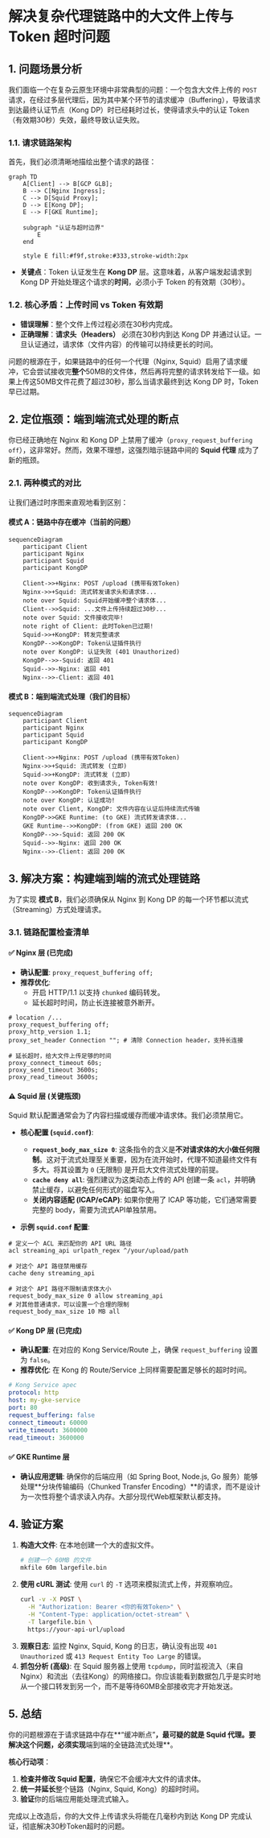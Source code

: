 # 解决复杂代理链路中的大文件上传与 Token 超时问题

## 1. 问题场景分析

我们面临一个在复杂云原生环境中非常典型的问题：一个包含大文件上传的 `POST` 请求，在经过多层代理后，因为其中某个环节的请求缓冲（Buffering），导致请求到达最终认证节点（Kong DP）时已经耗时过长，使得请求头中的认证 Token（有效期30秒）失效，最终导致认证失败。

### 1.1. 请求链路架构

首先，我们必须清晰地描绘出整个请求的路径：

```mermaid
graph TD
    A[Client] --> B[GCP GLB];
    B --> C[Nginx Ingress];
    C --> D[Squid Proxy];
    D --> E[Kong DP];
    E --> F[GKE Runtime];

    subgraph "认证与超时边界"
        E
    end

    style E fill:#f9f,stroke:#333,stroke-width:2px
```

- **关键点**：Token 认证发生在 **Kong DP** 层。这意味着，从客户端发起请求到 Kong DP 开始处理这个请求的**时间**，必须小于 Token 的有效期（30秒）。

### 1.2. 核心矛盾：上传时间 vs Token 有效期

- **错误理解**：整个文件上传过程必须在30秒内完成。
- **正确理解**：**请求头（Headers）** 必须在30秒内到达 Kong DP 并通过认证。一旦认证通过，请求体（文件内容）的传输可以持续更长的时间。

问题的根源在于，如果链路中的任何一个代理（Nginx, Squid）启用了请求缓冲，它会尝试接收完**整个**50MB的文件体，然后再将完整的请求转发给下一级。如果上传这50MB文件花费了超过30秒，那么当请求最终到达 Kong DP 时，Token 早已过期。

## 2. 定位瓶颈：端到端流式处理的断点

你已经正确地在 Nginx 和 Kong DP 上禁用了缓冲（`proxy_request_buffering off`），这非常好。然而，效果不理想，这强烈暗示链路中间的 **Squid 代理** 成为了新的瓶颈。

### 2.1. 两种模式的对比

让我们通过时序图来直观地看到区别：

#### 模式 A：链路中存在缓冲（当前的问题）

```mermaid
sequenceDiagram
    participant Client
    participant Nginx
    participant Squid
    participant KongDP

    Client->>+Nginx: POST /upload (携带有效Token)
    Nginx->>+Squid: 流式转发请求头和请求体...
    note over Squid: Squid开始缓冲整个请求体...
    Client-->>Squid: ...文件上传持续超过30秒...
    note over Squid: 文件接收完毕!
    note right of Client: 此时Token已过期!
    Squid->>+KongDP: 转发完整请求
    KongDP-->>KongDP: Token认证插件执行
    note over KongDP: 认证失败 (401 Unauthorized)
    KongDP-->>-Squid: 返回 401
    Squid-->>-Nginx: 返回 401
    Nginx-->>-Client: 返回 401
```

#### 模式 B：端到端流式处理（我们的目标）

```mermaid
sequenceDiagram
    participant Client
    participant Nginx
    participant Squid
    participant KongDP

    Client->>+Nginx: POST /upload (携带有效Token)
    Nginx->>+Squid: 流式转发 (立即)
    Squid->>+KongDP: 流式转发 (立即)
    note over KongDP: 收到请求头, Token有效!
    KongDP-->>KongDP: Token认证插件执行
    note over KongDP: 认证成功!
    note over Client, KongDP: 文件内容在认证后持续流式传输
    KongDP->>GKE Runtime: (to GKE) 流式转发请求体...
    GKE Runtime-->>KongDP: (from GKE) 返回 200 OK
    KongDP-->>-Squid: 返回 200 OK
    Squid-->>-Nginx: 返回 200 OK
    Nginx-->>-Client: 返回 200 OK
```

## 3. 解决方案：构建端到端的流式处理链路

为了实现 **模式 B**，我们必须确保从 Nginx 到 Kong DP 的每一个环节都以流式（Streaming）方式处理请求。

### 3.1. 链路配置检查清单

#### ✅ **Nginx 层 (已完成)**
- **确认配置**: `proxy_request_buffering off;`
- **推荐优化**:
  - 开启 HTTP/1.1 以支持 `chunked` 编码转发。
  - 延长超时时间，防止长连接被意外断开。
```nginx
# location /...
proxy_request_buffering off;
proxy_http_version 1.1;
proxy_set_header Connection ""; # 清除 Connection header，支持长连接

# 延长超时，给大文件上传足够的时间
proxy_connect_timeout 60s;
proxy_send_timeout 3600s;
proxy_read_timeout 3600s;
```

#### ⚠️ **Squid 层 (关键瓶颈)**
Squid 默认配置通常会为了内容扫描或缓存而缓冲请求体。我们必须禁用它。

- **核心配置 (`squid.conf`)**:
  - **`request_body_max_size 0`**: 这条指令的含义是**不对请求体的大小做任何限制**。这对于流式处理至关重要，因为在流开始时，代理不知道最终文件有多大。将其设置为 `0` (无限制) 是开启大文件流式处理的前提。
  - **`cache deny all`**: 强烈建议为这类动态上传的 API 创建一条 `acl`，并明确禁止缓存，以避免任何形式的磁盘写入。
  - **关闭内容适配 (ICAP/eCAP)**: 如果你使用了 ICAP 等功能，它们通常需要完整的 body，需要为流式API单独禁用。

- **示例 `squid.conf` 配置**:
```squid
# 定义一个 ACL 来匹配你的 API URL 路径
acl streaming_api urlpath_regex ^/your/upload/path

# 对这个 API 路径禁用缓存
cache deny streaming_api

# 对这个 API 路径不限制请求体大小
request_body_max_size 0 allow streaming_api
# 对其他普通请求，可以设置一个合理的限制
request_body_max_size 10 MB all
```

#### ✅ **Kong DP 层 (已完成)**
- **确认配置**: 在对应的 Kong Service/Route 上，确保 `request_buffering` 设置为 `false`。
- **推荐优化**: 在 Kong 的 Route/Service 上同样需要配置足够长的超时时间。
```yaml
# Kong Service apec
protocol: http
host: my-gke-service
port: 80
request_buffering: false
connect_timeout: 60000
write_timeout: 3600000
read_timeout: 3600000
```

#### ✅ **GKE Runtime 层**
- **确认应用逻辑**: 确保你的后端应用（如 Spring Boot, Node.js, Go 服务）能够处理**分块传输编码（Chunked Transfer Encoding）**的请求，而不是设计为一次性将整个请求读入内存。大部分现代Web框架默认都支持。

## 4. 验证方案

1.  **构造大文件**: 在本地创建一个大的虚拟文件。
    ```bash
    # 创建一个 60MB 的文件
    mkfile 60m largefile.bin
    ```
2.  **使用 cURL 测试**: 使用 `curl` 的 `-T` 选项来模拟流式上传，并观察响应。
    ```bash
    curl -v -X POST \
      -H "Authorization: Bearer <你的有效Token>" \
      -H "Content-Type: application/octet-stream" \
      -T largefile.bin \
      https://your-api-url/upload
    ```
3.  **观察日志**: 监控 Nginx, Squid, Kong 的日志，确认没有出现 `401 Unauthorized` 或 `413 Request Entity Too Large` 的错误。
4.  **抓包分析 (高级)**: 在 Squid 服务器上使用 `tcpdump`，同时监视流入（来自Nginx）和流出（去往Kong）的网络接口。你应该能看到数据包几乎是实时地从一个接口转发到另一个，而不是等待60MB全部接收完才开始发送。

## 5. 总结

你的问题根源在于请求链路中存在**“缓冲断点”**，最可疑的就是 **Squid 代理**。要解决这个问题，必须实现**端到端的全链路流式处理**。

**核心行动项**：
1.  **检查并修改 Squid 配置**，确保它不会缓冲大文件的请求体。
2.  **统一并延长**整个链路（Nginx, Squid, Kong）的超时时间。
3.  **验证**你的后端应用能处理流式输入。

完成以上改造后，你的大文件上传请求头将能在几毫秒内到达 Kong DP 完成认证，彻底解决30秒Token超时的问题。
